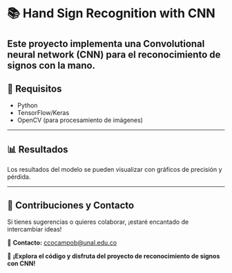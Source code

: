 # 📚 Hand Sign Recognition with CNN

## Este proyecto implementa una **Convolutional neural network (CNN)** para el reconocimiento de signos con la mano.

## 📌 Requisitos

- Python
- TensorFlow/Keras
- OpenCV (para procesamiento de imágenes)

---

## 📊 Resultados

Los resultados del modelo se pueden visualizar con gráficos de precisión y pérdida.

---

## 🤝 Contribuciones y Contacto

Si tienes sugerencias o quieres colaborar, ¡estaré encantado de intercambiar ideas!

📧 **Contacto:** ccocampob@unal.edu.co

🚀 **¡Explora el código y disfruta del proyecto de reconocimiento de signos con CNN!**
